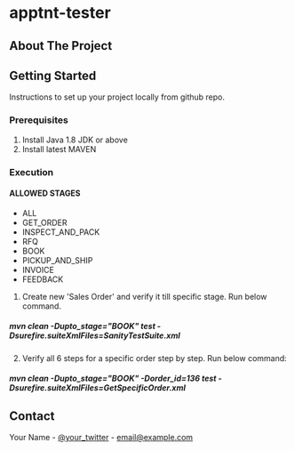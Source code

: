 # apptnt-tester


<!-- ABOUT THE PROJECT -->
## About The Project

<!-- GETTING STARTED -->
## Getting Started

Instructions to set up your project locally from github repo.

### Prerequisites

1. Install Java 1.8 JDK or above
2. Install latest MAVEN

### Execution

#### ALLOWED STAGES ####
* ALL
* GET_ORDER
* INSPECT_AND_PACK
* RFQ
* BOOK
* PICKUP_AND_SHIP
* INVOICE
* FEEDBACK

1. Create new 'Sales Order' and verify it till specific stage. Run below command.
##### mvn clean -Dupto_stage="BOOK" test  -Dsurefire.suiteXmlFiles=SanityTestSuite.xml ##### 


2. Verify all 6 steps for a specific order step by step. Run below command: 
##### mvn clean -Dupto_stage="BOOK" -Dorder_id=136 test  -Dsurefire.suiteXmlFiles=GetSpecificOrder.xml ##### 


<!-- CONTACT -->
## Contact

Your Name - [@your_twitter](https://twitter.com/your_username) - email@example.com
